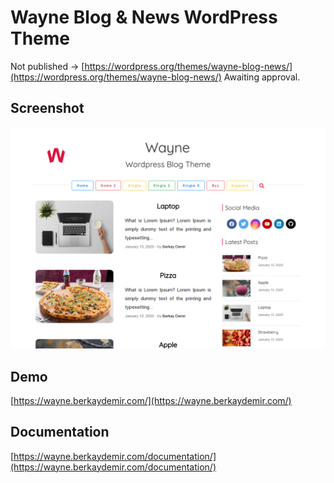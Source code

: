 # Wayne Blog & News WordPress Theme
Not published -> [https://wordpress.org/themes/wayne-blog-news/](https://wordpress.org/themes/wayne-blog-news/)
Awaiting approval.<br>
## Screenshot
![homepage](https://raw.githubusercontent.com/b3rkaydem1r/wayne-blog-news/master/screenshot.png)
## Demo
[https://wayne.berkaydemir.com/](https://wayne.berkaydemir.com/)
## Documentation
[https://wayne.berkaydemir.com/documentation/](https://wayne.berkaydemir.com/documentation/)